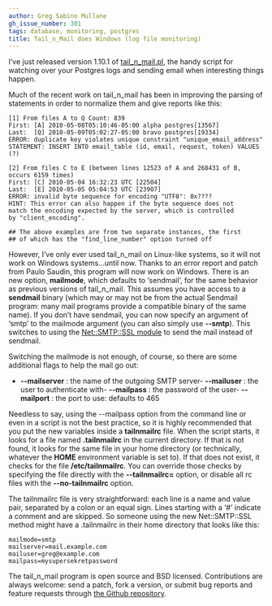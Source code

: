 ```yaml
---
author: Greg Sabino Mullane
gh_issue_number: 301
tags: database, monitoring, postgres
title: Tail_n_Mail does Windows (log file monitoring)
---
```


I’ve just released version 1.10.1 of [tail_n_mail.pl](https://bucardo.org/tail_n_mail), the handy script for watching over your Postgres logs and sending email when interesting things happen.

Much of the recent work on tail_n_mail has been in improving the parsing of statements in order to normalize them and give reports like this:

```nohighlight
[1] From files A to Q Count: 839
First: [A] 2010-05-08T05:10:46-05:00 alpha postgres[13567]
Last:  [Q] 2010-05-09T05:02:27-05:00 bravo postgres[19334]
ERROR: duplicate key violates unique constraint "unique_email_address"
STATEMENT: INSERT INTO email_table (id, email, request, token) VALUES (?)

[2] From files C to E (between lines 12523 of A and 268431 of B, occurs 6159 times)
First: [C] 2010-05-04 16:32:23 UTC [22504]
Last:  [E] 2010-05-05 05:04:53 UTC [23907]
ERROR: invalid byte sequence for encoding "UTF8": 0x????
HINT: This error can also happen if the byte sequence does not
match the encoding expected by the server, which is controlled
by "client_encoding".

## The above examples are from two separate instances, the first
## of which has the "find_line_number" option turned off
```

However, I’ve only ever used tail_n_mail on Linux-like systems, so it will not work on Windows systems...until now. Thanks to an error report and patch from Paulo Saudin, this program will now work on Windows. There is an new option, **mailmode**, which defaults to ‘sendmail’, for the same behavior as previous versions of tail_n_mail. This assumes you have access to a **sendmail** binary (which may or may not be from the actual Sendmail program: many mail programs provide a compatible binary of the same name). If you don’t have sendmail, you can now specify an argument of ‘smtp’ to the mailmode argument (you can also simply use **--smtp**). This switches to using the [Net::SMTP::SSL module](https://metacpan.org/pod/release/CWEST/Net-SMTP-SSL-1.01/lib/Net/SMTP/SSL.pm) to send the mail instead of sendmail.

Switching the mailmode is not enough, of course, so there are some additional flags to help the mail go out:

- **--mailserver** : the name of the outgoing SMTP server- **--mailuser** : the user to authenticate with- **--mailpass** : the password of the user- **--mailport** : the port to use: defaults to 465

Needless to say, using the --mailpass option from the command line or even in a script is not the best practice, so it is highly recommended that you put the new variables inside a **tailnmailrc** file. When the script starts, it looks for a file named **.tailnmailrc** in the current directory. If that is not found, it looks for the same file in your home directory (or technically, whatever the **HOME** environment variable is set to). If that does not exist, it checks for the file **/etc/tailnmailrc**. You can override those checks by specifying the file directly with the **--tailnmailrc=** option, or disable all rc files with the **--no-tailnmailrc** option.

The tailnmailrc file is very straightforward: each line is a name and value pair, separated by a colon or an equal sign. Lines starting with a ‘#’ indicate a comment and are skipped. So someone using the new Net::SMTP::SSL method might have a .tailnmailrc in their home directory that looks like this:

```nohighlight
mailmode=smtp
mailserver=mail.example.com
mailuser=greg@example.com
mailpass=mysupersekretpassword
```

The tail_n_mail program is open source and BSD licensed. Contributions are always welcome: send a patch, fork a version, or submit bug reports and feature requests through [the Github repository](https://github.com/bucardo/tail_n_mail).
